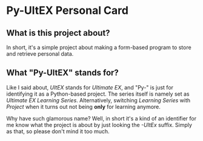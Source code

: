 # Py-UltEX Personal Card

## What is this project about?

 In short, it's a simple project about making a form-based program to store and retrieve personal data.

## What "Py-UltEX" stands for?

 Like I said about, *UltEX* stands for *Ultimate EX*, and "Py-" is just for identifying it as a Python-based project. The series itself is namely set as *Ultimate EX Learning Series*. Alternatively, switching *Learning Series* with *Project* when it turns out not being **only** for learning anymore.

 Why have such glamorous name? Well, in short it's a kind of an identifier for me know what the project is about by just looking the *-UltEx* suffix. Simply as that, so please don't mind it too much.